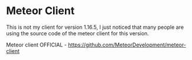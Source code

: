 # Meteor Client

This is not my client for version 1.16.5, I just noticed that many people are using the source code of the meteor client for this version.

Meteor client OFFICIAL - https://github.com/MeteorDevelopment/meteor-client
